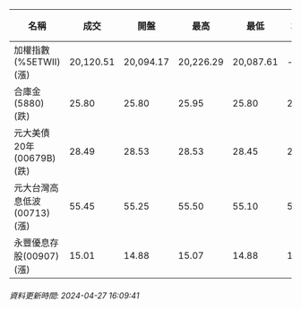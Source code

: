 | 名稱 | 成交 | 開盤 | 最高 | 最低 | 均價 | 成交金額(億) | 昨收 | 漲跌幅 | 漲跌 | 總量 | 昨量 | 振幅 |
| -------- | -------- | -------- | -------- |-------- | -------- | -------- |-------- |-------- |-------- | -------- | -------- |-------- |
|加權指數(%5ETWII) (漲)|20,120.51|20,094.17|20,226.29|20,087.61|-|4,194.87|19,857.42|1.32%|263.09|8,664,605|0|0.70%|
|合庫金(5880) (跌)|25.80|25.80|25.95|25.80|25.86|2.02|25.85|0.19%|0.05|7,828|7,288|0.58%|
|元大美債20年(00679B) (跌)|28.49|28.53|28.53|28.45|28.49|18.23|28.64|0.52%|0.15|63,983|38,358|0.28%|
|元大台灣高息低波(00713) (漲)|55.45|55.25|55.50|55.10|55.35|2.26|55.10|0.64%|0.35|4,083|3,563|0.73%|
|永豐優息存股(00907) (漲)|15.01|14.88|15.07|14.88|14.99|0.585|14.87|0.94%|0.14|3,900|2,715|1.28%|
###### 資料更新時間: 2024-04-27 16:09:41